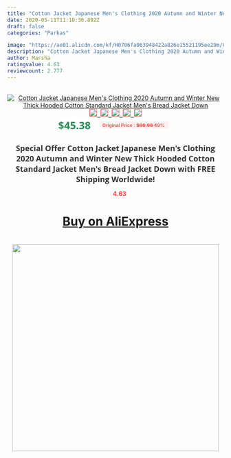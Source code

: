 ```yaml
---
title: "Cotton Jacket Japanese Men's Clothing 2020 Autumn and Winter New Thick Hooded Cotton Standard Jacket Men's Bread Jacket Down"
date: 2020-05-11T11:10:36.892Z
draft: false
categories: "Parkas"

image: "https://ae01.alicdn.com/kf/H0706fa063948422a826e15521195ee29m/Cotton-Jacket-Japanese-Men-s-Clothing-2020-Autumn-and-Winter-New-Thick-Hooded-Cotton-Standard-Jacket.jpg"
description: "Cotton Jacket Japanese Men's Clothing 2020 Autumn and Winter New Thick Hooded Cotton Standard Jacket Men's Bread Jacket Down"
author: Marsha
ratingvalue: 4.63
reviewcount: 2.777
---
```

<br>
<div style="text-align: center;">
<a href="https://s.click.aliexpress.com/e/_A5i2Jx" target="_blank" rel="nofollow noopener noreferrer"><img alt="Cotton Jacket Japanese Men's Clothing 2020 Autumn and Winter New Thick Hooded Cotton Standard Jacket Men's Bread Jacket Down" class="magnifier-image" src="https://ae01.alicdn.com/kf/H0706fa063948422a826e15521195ee29m/Cotton-Jacket-Japanese-Men-s-Clothing-2020-Autumn-and-Winter-New-Thick-Hooded-Cotton-Standard-Jacket.jpg_640x640.jpg">
<br>
<img style="border:1px solid salmon" src="https://ae01.alicdn.com/kf/H0706fa063948422a826e15521195ee29m/Cotton-Jacket-Japanese-Men-s-Clothing-2020-Autumn-and-Winter-New-Thick-Hooded-Cotton-Standard-Jacket.jpg_120x120.jpg">&nbsp;&nbsp;<img style="border:1px solid salmon" src="https://ae01.alicdn.com/kf/Hac4d382cee8d4d9787888adc702fc8e3e/Cotton-Jacket-Japanese-Men-s-Clothing-2020-Autumn-and-Winter-New-Thick-Hooded-Cotton-Standard-Jacket.jpg_120x120.jpg">&nbsp;&nbsp;<img style="border:1px solid salmon" src="https://ae01.alicdn.com/kf/H391619b5e4344abb88883320bea70a12W/Cotton-Jacket-Japanese-Men-s-Clothing-2020-Autumn-and-Winter-New-Thick-Hooded-Cotton-Standard-Jacket.jpg_120x120.jpg">&nbsp;&nbsp;<img style="border:1px solid salmon" src="https://ae01.alicdn.com/kf/H166c26045ff14a7caa8d28d2f62300c9H/Cotton-Jacket-Japanese-Men-s-Clothing-2020-Autumn-and-Winter-New-Thick-Hooded-Cotton-Standard-Jacket.jpg_120x120.jpg">&nbsp;&nbsp;<img style="border:1px solid salmon" src="https://ae01.alicdn.com/kf/H26677cef19ee47ad8901d189e5e9251e7/Cotton-Jacket-Japanese-Men-s-Clothing-2020-Autumn-and-Winter-New-Thick-Hooded-Cotton-Standard-Jacket.jpg_120x120.jpg"></a></div><br0>
<div style="text-align: center;"><span style="background-color: white; border: 0px; box-sizing: border-box; color: seagreen; display: inline-block; font-family: &quot;open sans&quot; , &quot;arial&quot; , &quot;helvetica&quot; , sans-serif , &quot;heiti&quot;; font-size: 24px; font-stretch: inherit; font-weight: 700; line-height: inherit; margin: 0px 10px 0px 0px; padding: 0px; vertical-align: middle;">$45.38 </span>
<span style="background: rgb(255 , 241 , 241); border-radius: 3px; border: 0px; box-sizing: border-box; color: #ff4747; display: inline-block; font-family: inherit; font-size: 12px; font-stretch: inherit; font-style: inherit; font-variant: inherit; font-weight: 600; line-height: inherit; margin: 0px; padding: 2px 5px; transform: scale(0.9); vertical-align: middle;">Original Price : <b style="text-decoration: line-through;">$88.98 </b> 49%&nbsp;&nbsp;</span></div>
<h1 style="color: #333333; display: inline-block; font-family: &quot;open sans&quot; , &quot;arial&quot; , &quot;helvetica&quot; , sans-serif , &quot;heiti&quot;; font-size: 18px; font-stretch: inherit; font-weight: 700; text-align: center;">Special Offer Cotton Jacket Japanese Men's Clothing 2020 Autumn and Winter New Thick Hooded Cotton Standard Jacket Men's Bread Jacket Down with FREE Shipping Worldwide!</h1>
<div style="color: #ff4747; text-align: center;">
<img src="https://4.bp.blogspot.com/-M0ZcTcb-5uY/XleCXlxnR4I/AAAAAAAAAEc/OrjgMkXV1oMQFaCRZj5HQwOCBcu3w1FegCPcBGAYYCw/s1600/star.png" style="height: 15px;">&nbsp;<b>4.63</b></div>
<div class="button_cont" align="center"><a class="buynow_a" href="https://s.click.aliexpress.com/e/_A5i2Jx" target="_blank" rel="nofollow noopener noreferrer"><H1>Buy on AliExpress</H1></a></div><br>
<div class="separator" style="clear: both; text-align: center;">
<img src="https://lh3.googleusercontent.com/-pTy5HemUv9M/XlePHvY0dAI/AAAAAAAAAE4/0nX5iRUoIWY8eMW9Dpxeirr157OZliDIgCLcBGAsYHQ/s1600/badge.gif" width="480">
</div>
